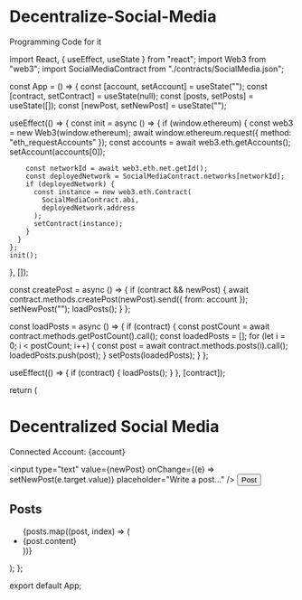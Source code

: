 # Decentralize-Social-Media
Programming Code for it

import React, { useEffect, useState } from "react";
import Web3 from "web3";
import SocialMediaContract from "./contracts/SocialMedia.json";

const App = () => {
  const [account, setAccount] = useState("");
  const [contract, setContract] = useState(null);
  const [posts, setPosts] = useState([]);
  const [newPost, setNewPost] = useState("");

  useEffect(() => {
    const init = async () => {
      if (window.ethereum) {
        const web3 = new Web3(window.ethereum);
        await window.ethereum.request({ method: "eth_requestAccounts" });
        const accounts = await web3.eth.getAccounts();
        setAccount(accounts[0]);

        const networkId = await web3.eth.net.getId();
        const deployedNetwork = SocialMediaContract.networks[networkId];
        if (deployedNetwork) {
          const instance = new web3.eth.Contract(
            SocialMediaContract.abi,
            deployedNetwork.address
          );
          setContract(instance);
        }
      }
    };
    init();
  }, []);

  const createPost = async () => {
    if (contract && newPost) {
      await contract.methods.createPost(newPost).send({ from: account });
      setNewPost("");
      loadPosts();
    }
  };

  const loadPosts = async () => {
    if (contract) {
      const postCount = await contract.methods.getPostCount().call();
      const loadedPosts = [];
      for (let i = 0; i < postCount; i++) {
        const post = await contract.methods.posts(i).call();
        loadedPosts.push(post);
      }
      setPosts(loadedPosts);
    }
  };

  useEffect(() => {
    if (contract) {
      loadPosts();
    }
  }, [contract]);

  return (
    <div>
      <h1>Decentralized Social Media</h1>
      <p>Connected Account: {account}</p>
      <input
        type="text"
        value={newPost}
        onChange={(e) => setNewPost(e.target.value)}
        placeholder="Write a post..."
      />
      <button onClick={createPost}>Post</button>
      <h2>Posts</h2>
      <ul>
        {posts.map((post, index) => (
          <li key={index}>{post.content}</li>
        ))}
      </ul>
    </div>
  );
};

export default App;
